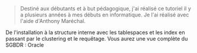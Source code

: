 > Destiné aux débutants et à but pédagogique, j'ai réalisé ce tutoriel il y a plusieurs années à mes débuts en informatique. Je l'ai réalisé avec l'aide d'Anthony Maréchal.

De l'installation à la structure interne avec les tablespaces et les index en passant par le clustering et le requêtage. Vous aurez une vue complète du SGBDR : Oracle

